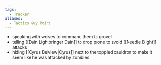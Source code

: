 ```yaml
---
tags:
  - Tracker
aliases:
  - Tactics Guy Point
---
```

- speaking with wolves to command them to grovel
- telling [[Dain Lightbringer|Dain]] to drop prone to avoid [[Needle Blight]] attacks
- hiding [[Cyrus Belview|Cyrus]] next to the toppled cauldron to make it seem like he was attacked by zombies